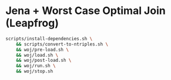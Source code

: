 
# Jena + Worst Case Optimal Join (Leapfrog)

```bash
scripts/install-dependencies.sh \
    && scripts/convert-to-ntriples.sh \
    && woj/pre-load.sh \
    && woj/load.sh \
    && woj/post-load.sh \
    && woj/run.sh \
    && woj/stop.sh
```
